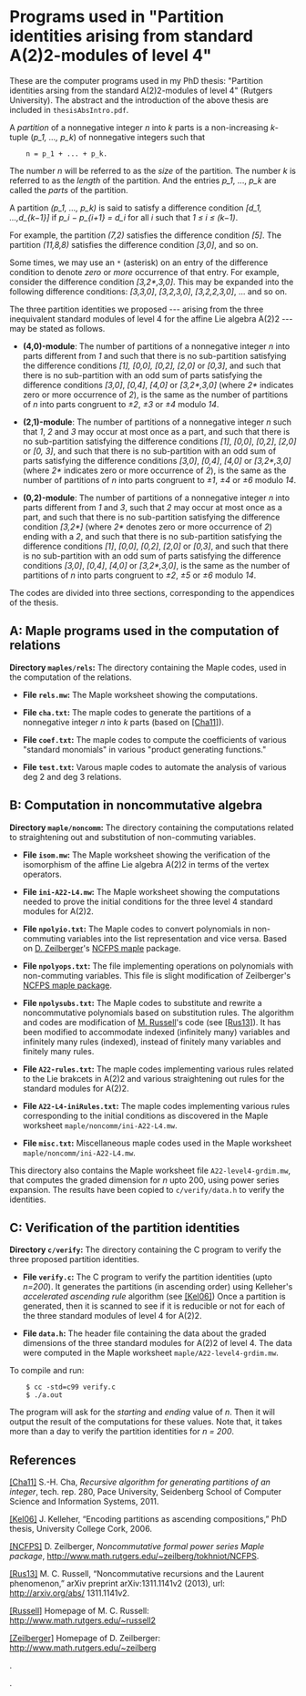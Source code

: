 # Programs used in "Partition identities arising from standard A(2)2-modules of level 4"

These are the computer programs used in my PhD thesis: 
"Partition identities arsing from the standard 
A(2)2-modules of level 4" (Rutgers University). The 
abstract and the introduction of the above thesis are
included in `thesisAbsIntro.pdf`.

A *partition* of a nonnegative integer *n* into *k* parts 
is a non-increasing *k*-tuple (*p_1, ..., p_k*) of 
nonnegative integers such that 
```
	n = p_1 + ... + p_k.
```
The number *n* will be referred to as the *size* of the 
partition. The number *k* is referred to as the *length* 
of the partition. And the entries *p_1*, ..., *p_k* are 
called the *parts* of the partition.

A partition *(p_1, ..., p_k)* is said to satisfy a 
difference condition *[d_1, ...,d_\{k−1\}]* if
*p_i − p_\{i+1\} = d_i* for all *i* such that 
_1 ≤ i ≤ (k−1)_.

For example, the partition _(7,2)_ satisfies the 
difference condition _[5]_. The partition _(11,8,8)_ 
satisfies the difference condition _[3,0]_, and so on.

Some times, we may use an `*` (asterisk) on an entry of the 
difference condition to denote *zero* or *more* occurrence 
of that entry. For example, consider the difference 
condition _[3,2\*,3,0]_. This may be expanded into the 
following difference conditions: _[3,3,0]_, _[3,2,3,0]_, 
_[3,2,2,3,0]_, ... and so on.


The three partition identities we proposed --- arising from the three inequivalent standard modules of level 4 for the affine Lie algebra A(2)2 --- may be stated as follows.

+ __(4,0)-module__:
The number of partitions of a nonnegative integer _n_ into 
parts different from _1_ and such that there is no 
sub-partition satisfying the difference
conditions _[1], [0,0], [0,2], [2,0]_ or _[0,3]_, 
and such that there is no sub-partition with an odd sum 
of parts satisfying the difference conditions 
_[3,0]_, _[0,4]_, _[4,0]_ or _[3,2\*,3,0]_
(where _2*_ indicates zero or more occurrence of _2_), 
is the same as the number of partitions of _n_ into parts 
congruent to _±2_, _±3_ or _±4_ modulo _14_.

+ __(2,1)-module__:
The number of partitions of a nonnegative integer _n_ such 
that _1_, _2_ and _3_ may occur at most once as a part, and 
such that there is no sub-partition satisfying the 
difference conditions _[1]_, _[0,0]_, _[0,2]_, _[2,0]_ or 
_[0, 3]_, and such that there is no sub-partition with an 
odd sum of parts satisfying the difference conditions 
_[3,0]_, _[0,4]_, _[4,0]_ or _[3,2*,3,0]_ 
(where _2\*_ indicates zero or more occurrence of _2_), 
is the same as the number of partitions of _n_ into parts
congruent to _±1_, _±4_ or _±6_ modulo _14_.

+ __(0,2)-module__:
The number of partitions of a nonnegative integer _n_ into 
parts different from _1_ and _3_, such that _2_ may occur 
at most once as a part, and such that there is no 
sub-partition satisfying the difference condition 
_[3,2\*]_ (where _2*_ denotes zero or more occurrence of 
_2_) ending with a _2_, and such that there is no 
sub-partition satisfying the difference conditions _[1]_, 
_[0,0]_, _[0,2]_, _[2,0]_ or _[0,3]_, and such that there 
is no sub-partition with an odd sum of parts satisfying the 
difference conditions _[3,0]_, _[0,4]_, _[4,0]_ or 
_[3,2\*,3,0]_, is the same as the number of partitions of 
_n_ into parts congruent to _±2_, _±5_ or _±6_ modulo _14_.


The codes are divided into three sections, corresponding to 
the appendices of the thesis.

## A: Maple programs used in the computation of relations

__Directory `maples/rels`:__ 
The directory containing the Maple codes, used in the 
computation of the relations.

+ __File `rels.mw`:__ The Maple worksheet showing
the computations.

+ __File `cha.txt`:__ The maple codes to generate
the partitions of a nonnegative integer _n_ into
_k_ parts (based on [[Cha11]](http://support.csis.pace.edu/CSISWeb/docs/techReports/techReport280.pdf)).

+ __File `coef.txt`:__ The maple codes to compute the
coefficients of various "standard monomials" in various
"product generating functions."

+ __File `test.txt`:__ Varous maple codes to automate
the analysis of various deg 2 and deg 3 relations.



## B: Computation in noncommutative algebra

__Directory `maple/noncomm`:__
The directory containing the computations related
to straightening out and substitution of non-commuting
variables.

+ __File `isom.mw`:__
The Maple worksheet showing the verification of the
isomorphism of the affine Lie algebra A(2)2 in terms of
the vertex operators.

+ __File `ini-A22-L4.mw`:__
The Maple worksheet showing the computations needed to
prove the initial conditions for the three level 4 
standard modules for A(2)2.

+ __File `npolyio.txt`:__
The Maple codes to convert polynomials in non-commuting
variables into the list representation and vice versa.
Based on 
[D. Zeilberger](http://www.math.rutgers.edu/~zeilberg/)'s [NCFPS maple](http://www.math.rutgers.edu/~zeilberg/tokhniot/NCFPS) package.

+ __File `npolyops.txt`:__
The file implementing operations on polynomials with
non-commuting variables. This file is slight modification
of Zeilberger's [NCFPS maple package](http://www.math.rutgers.edu/~zeilberg/tokhniot/NCFPS).

+ __File `npolysubs.txt`:__
The Maple codes to substitute and rewrite a noncommutative
polynomials based on substitution rules. The algorithm
and codes are modification of [M. Russell](http://www.math.rutgers.edu/russell2)'s code (see [[Rus13]](http://arxiv.org/abs/1311.1141v2)). 
It has been modified to accommodate indexed (infinitely
many) variables and infinitely many rules (indexed),
instead of finitely many variables and finitely many
rules.

+ __File `A22-rules.txt`:__
The maple codes implementing various rules related to
the Lie brakcets in A(2)2 and various straightening out
rules for the standard modules for A(2)2.
	
+ __File `A22-L4-iniRules.txt`:__
The maple codes implementing various rules corresponding
to the initial conditions as discovered in the Maple
worksheet `maple/noncomm/ini-A22-L4.mw`.
	
+ __File `misc.txt`:__
Miscellaneous maple codes used in the Maple worksheet
`maple/noncomm/ini-A22-L4.mw`.
	
This directory also contains the Maple worksheet file
`A22-level4-grdim.mw`, that computes the graded 
dimension for _n_ upto 200, using power series expansion.
The results have been copied to `c/verify/data.h`
to verify the identities.

## C: Verification of the partition identities

__Directory `c/verify`:__
The directory containing the C program to verify the
three proposed partition identities.

+ __File `verify.c`:__
The C program to verify the partition identities
(upto _n=200_). It generates the partitions (in 
ascending order) using Kelleher's 
_accelerated ascending rule_ algorithm
(see [[Kel06]](http://jeromekelleher.net/downloads/k06.pdf))
Once a partition
is generated, then it is scanned to see if it is reducible
or not for each of the three standard modules of level 4
for A(2)2.

+ __File `data.h`:__
The header file containing the data about the graded
dimensions of the three standard modules for A(2)2
of level 4. The data were computed in the Maple
worksheet `maple/A22-level4-grdim.mw`.

To compile and run:
```
	$ cc -std=c99 verify.c
	$ ./a.out
```

The program will ask for the _starting_ and _ending_
value of _n_. Then it will output the result of the
computations for these values. Note that, it takes more
than a day to verify the partition identities for
_n = 200_.

## References

[[Cha11]](http://support.csis.pace.edu/CSISWeb/docs/techReports/techReport280.pdf) S.-H. Cha, _Recursive algorithm for generating partitions of an integer_, tech. rep. 280, Pace University, Seidenberg School of Computer Science and
Information Systems, 2011.

[[Kel06]](http://jeromekelleher.net/downloads/k06.pdf)
J. Kelleher, “Encoding partitions as ascending compositions,” PhD thesis,
University College Cork, 2006.

[[NCFPS]](http://www.math.rutgers.edu/~zeilberg/tokhniot/NCFPS)
D. Zeilberger, _Noncommutative formal power series Maple package_, http://www.math.rutgers.edu/~zeilberg/tokhniot/NCFPS.

[[Rus13]](http://arxiv.org/abs/1311.1141v2) M. C. Russell, “Noncommutative recursions and the Laurent phenomenon,”
arXiv preprint arXiv:1311.1141v2 (2013), url: http://arxiv.org/abs/
1311.1141v2.

[[Russell]](http://www.math.rutgers.edu/~russell2)
Homepage of M. C. Russell:  http://www.math.rutgers.edu/~russell2

[[Zeilberger]](http://www.math.rutgers.edu/~zeilberg) Homepage of D. Zeilberger: http://www.math.rutgers.edu/~zeilberg

.


.
